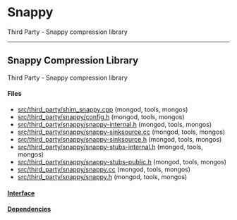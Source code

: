 # Snappy
Third Party - Snappy compression library


-------------

## Snappy Compression Library
Third Party - Snappy compression library

#### Files
- [src/third\_party/shim\_snappy.cpp](https://github.com/mongodb/mongo/tree/r2.6.0/src/third_party/shim_snappy.cpp)   (mongod, tools, mongos)
- [src/third\_party/snappy/config.h](https://github.com/mongodb/mongo/tree/r2.6.0/src/third_party/snappy/config.h)   (mongod, tools, mongos)
- [src/third\_party/snappy/snappy-internal.h](https://github.com/mongodb/mongo/tree/r2.6.0/src/third_party/snappy/snappy-internal.h)   (mongod, tools, mongos)
- [src/third\_party/snappy/snappy-sinksource.cc](https://github.com/mongodb/mongo/tree/r2.6.0/src/third_party/snappy/snappy-sinksource.cc)   (mongod, tools, mongos)
- [src/third\_party/snappy/snappy-sinksource.h](https://github.com/mongodb/mongo/tree/r2.6.0/src/third_party/snappy/snappy-sinksource.h)   (mongod, tools, mongos)
- [src/third\_party/snappy/snappy-stubs-internal.h](https://github.com/mongodb/mongo/tree/r2.6.0/src/third_party/snappy/snappy-stubs-internal.h)   (mongod, tools, mongos)
- [src/third\_party/snappy/snappy-stubs-public.h](https://github.com/mongodb/mongo/tree/r2.6.0/src/third_party/snappy/snappy-stubs-public.h)   (mongod, tools, mongos)
- [src/third\_party/snappy/snappy.cc](https://github.com/mongodb/mongo/tree/r2.6.0/src/third_party/snappy/snappy.cc)   (mongod, tools, mongos)
- [src/third\_party/snappy/snappy.h](https://github.com/mongodb/mongo/tree/r2.6.0/src/third_party/snappy/snappy.h)   (mongod, tools, mongos)

#### [Interface](interface/0)

#### [Dependencies](dependencies/0)
